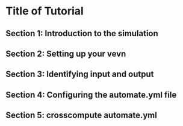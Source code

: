 # Title of Tutorial

## Section 1: Introduction to the simulation

## Section 2: Setting up your vevn

## Section 3: Identifying input and output

## Section 4: Configuring the automate.yml file

## Section 5: crosscompute automate.yml